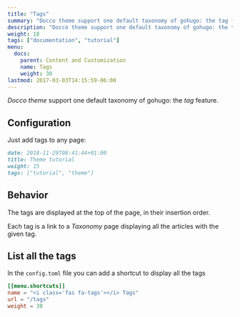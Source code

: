 ```yaml
---
title: "Tags"
summary: "Docco theme support one default taxonomy of gohugo: the tag feature."
description: "Docco theme support one default taxonomy of gohugo: the tag feature."
weight: 18
tags: ["documentation", "tutorial"]
menu:
  docs:
    parent: Content and Customization
    name: Tags
    weight: 30
lastmod: 2017-03-03T14:15:59-06:00
---
```


*Docco theme* support one default taxonomy of gohugo: the *tag* feature.

## Configuration 

Just add tags to any page: 

```markdown
date: 2018-11-29T08:41:44+01:00
title: Theme tutorial
weight: 15
tags: ["tutorial", "theme"] 
```

## Behavior


The tags are displayed at the top of the page, in their insertion order.

Each tag is a link to a *Taxonomy* page displaying all the articles with the given tag. 

## List all the tags

In the `config.toml`  file you can add a shortcut to display all the tags

```toml
[[menu.shortcuts]]
name = "<i class='fas fa-tags'></i> Tags"
url = "/tags"
weight = 30
```